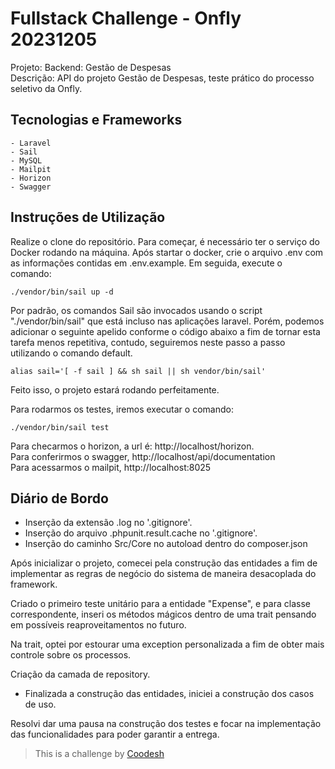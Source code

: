 # Fullstack Challenge - Onfly 20231205

Projeto: Backend: Gestão de Despesas
<br />
Descrição: API do projeto Gestão de Despesas, teste prático do processo seletivo da Onfly.

## Tecnologias e Frameworks
    - Laravel
    - Sail
    - MySQL
    - Mailpit
    - Horizon
    - Swagger

## Instruções de Utilização

Realize o clone do repositório.
Para começar, é necessário ter o serviço do Docker rodando na máquina.
Após startar o docker, crie o arquivo .env com as informações contidas em .env.example.
Em seguida, execute o comando:
```
./vendor/bin/sail up -d
```
Por padrão, os comandos Sail são invocados usando o script "./vendor/bin/sail" que está incluso nas aplicações laravel. Porém, podemos adicionar o seguinte apelido conforme o código abaixo a fim de tornar esta tarefa menos repetitiva, contudo, seguiremos neste passo a passo utilizando o comando default.
```
alias sail='[ -f sail ] && sh sail || sh vendor/bin/sail'
```
Feito isso, o projeto estará rodando perfeitamente.

Para rodarmos os testes, iremos executar o comando:
```
./vendor/bin/sail test
```

Para checarmos o horizon, a url é: http://localhost/horizon.
<br />
Para conferirmos o swagger, http://localhost/api/documentation
<br />
Para acessarmos o mailpit, http://localhost:8025

## Diário de Bordo

- Inserção da extensão .log no '.gitignore'.
- Inserção do arquivo .phpunit.result.cache no '.gitignore'.
- Inserção do caminho Src/Core no autoload dentro do composer.json

Após inicializar o projeto, comecei pela construção das entidades a fim de implementar as regras de negócio do sistema de maneira desacoplada do framework.

Criado o primeiro teste unitário para a entidade "Expense", e para classe correspondente, inseri os métodos mágicos dentro de uma trait pensando em possíveis reaproveitamentos no futuro.

Na trait, optei por estourar uma exception personalizada a fim de obter mais controle sobre os processos.

Criação da camada de repository.

- Finalizada a construção das entidades, iniciei a construção dos casos de uso.

Resolvi dar uma pausa na construção dos testes e focar na implementação das funcionalidades para poder garantir a entrega.

>  This is a challenge by [Coodesh](https://coodesh.com/)